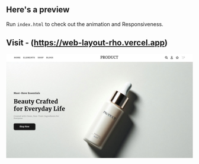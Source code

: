## Here's a preview
Run `index.html` to check out the animation and Responsiveness.

## Visit - (https://web-layout-rho.vercel.app)

![Signup Form UI](preview/wbl.jpg)


